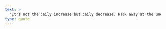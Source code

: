 ```yaml
---
text: >
  "It's not the daily increase but daily decrease. Hack away at the unessential." - Bruce Lee
type: quote
---
```

